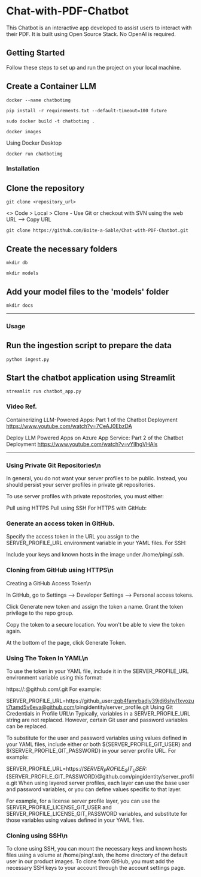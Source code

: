 # Chat-with-PDF-Chatbot
This Chatbot is an interactive app developed to assist users to interact with their PDF. It is built using Open Source Stack. No OpenAI is required.

## Getting Started

Follow these steps to set up and run the project on your local machine.


## Create a Container LLM
```
docker --name chatbotimg 
```

```
pip install -r requirements.txt --default-timeout=100 future
```

```
sudo docker build -t chatbotimg .
```

```
docker images
```

Using Docker Desktop
```
docker run chatbotimg  
```

### Installation

<!--```sh -->
## Clone the repository
```
git clone <repository_url>
```
<> Code > Local > Clone - Use Git or checkout with SVN using the web URL  -->  Copy URL
```
git clone https://github.com/Boite-a-Sable/Chat-with-PDF-Chatbot.git
```

## Create the necessary folders
```
mkdir db
```

```
mkdir models
```

## Add your model files to the 'models' folder
```
mkdir docs
```

----
### Usage 

## Run the ingestion script to prepare the data

```
python ingest.py
```

## Start the chatbot application using Streamlit

```
streamlit run chatbot_app.py
```


### Video Ref.
Containerizing LLM-Powered Apps: Part 1 of the Chatbot Deployment
https://www.youtube.com/watch?v=7CeAJ0EbzDA

Deploy LLM Powered Apps on Azure App Service: Part 2 of the Chatbot Deployment
https://www.youtube.com/watch?v=vYIlhgVHAls

---

### Using Private Git Repositories\n
In general, you do not want your server profiles to be public. Instead, you should persist your server profiles in private git repositories.

To use server profiles with private repositories, you must either:

Pull using HTTPS
Pull using SSH
For HTTPS with GitHub:

### Generate an access token in GitHub.
Specify the access token in the URL you assign to the SERVER_PROFILE_URL environment variable in your YAML files.
For SSH:

Include your keys and known hosts in the image under /home/ping/.ssh.

### Cloning from GitHub using HTTPS\n
Creating a GitHub Access Token\n

In GitHub, go to Settings --> Developer Settings --> Personal access tokens.

Click Generate new token and assign the token a name.
Grant the token privilege to the repo group.

Copy the token to a secure location. You won't be able to view the token again.

At the bottom of the page, click Generate Token.

### Using The Token In YAML\n
To use the token in your YAML file, include it in the SERVER_PROFILE_URL environment variable using this format:

https://<github-username>:<github-token>@github.com/<your-repository>.git
For example:

SERVER_PROFILE_URL=https://github_user:zqb4famrbadjv39jdi6shvl1xvozut7tamd5v6eva@github.com/pingidentity/server_profile.git
Using Git Credentials in Profile URL\n
Typically, variables in a SERVER_PROFILE_URL string are not replaced. However, certain Git user and password variables can be replaced.

To substitute for the user and password variables using values defined in your YAML files, include either or both ${SERVER_PROFILE_GIT_USER} and ${SERVER_PROFILE_GIT_PASSWORD} in your server profile URL. For example:

SERVER_PROFILE_URL=https://${SERVER_PROFILE_GIT_USER}:${SERVER_PROFILE_GIT_PASSWORD}@github.com/pingidentity/server_profile.git
When using layered server profiles, each layer can use the base user and password variables, or you can define values specific to that layer.

For example, for a license server profile layer, you can use the SERVER_PROFILE_LICENSE_GIT_USER and SERVER_PROFILE_LICENSE_GIT_PASSWORD variables, and substitute for those variables using values defined in your YAML files.

### Cloning using SSH\n
To clone using SSH, you can mount the necessary keys and known hosts files using a volume at /home/ping/.ssh, the home directory of the default user in our product images.
To clone from GitHub, you must add the necessary SSH keys to your account through the account settings page.

